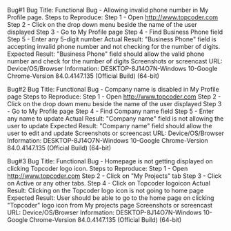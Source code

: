 Bug#1
Bug Title: Functional Bug - Allowing invalid phone number in My Profile page.
Steps to Reproduce: 
Step 1 - Open http://www.topcoder.com
Step 2 - Click on the drop down menu beside the name of the user displayed
Step 3 - Go to My Profile page
Step 4 - Find Business Phone field
Step 5 - Enter any 5-digit number 
Actual Result: "Business Phone" field is accepting invalid phone number and not checking for the number of digits.
Expected Result: "Business Phone" field should allow the valid phone number and check for the number of digits
Screenshots or screencast URL: 
Device/OS/Browser Information: DESKTOP-8J14O7N-Windows 10-Google Chrome-Version 84.0.4147.135 (Official Build) (64-bit)


Bug#2
Bug Title: Functional Bug - Company name is disabled in My Profile page
Steps to Reproduce: 
Step 1 - Open http://www.topcoder.com
Step 2 - Click on the drop down menu beside the name of the user displayed
Step 3 - Go to My Profile page
Step 4 - Find Company name field
Step 5 - Enter any name to update 
Actual Result: "Company name" field is not allowing the user to update 
Expected Result: "Company name" field should allow the user to edit and update
Screenshots or screencast URL: 
Device/OS/Browser Information: DESKTOP-8J14O7N-Windows 10-Google Chrome-Version 84.0.4147.135 (Official Build) (64-bit)


Bug#3
Bug Title: Functional Bug - Homepage is not getting displayed on clicking Topcoder logo icon.
Steps to Reproduce: 
Step 1 - Open http://www.topcoder.com
Step 2 - Click on "My Projects" tab
Step 3 - Click on Active or any other tabs.
Step 4 - Click on Topcoder logoicon
Actual Result: Clicking on the Topcoder logo icon is not going to home page
Expected Result: User should be able to go to the home page on clicking "Topcoder" logo icon from My projects page
Screenshots or screencast URL: 
Device/OS/Browser Information: DESKTOP-8J14O7N-Windows 10-Google Chrome-Version 84.0.4147.135 (Official Build) (64-bit)


  
  
  
